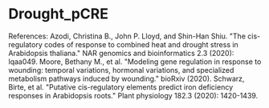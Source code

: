# Drought_pCRE


References:
Azodi, Christina B., John P. Lloyd, and Shin-Han Shiu. "The cis-regulatory codes of response to combined heat and drought stress in Arabidopsis thaliana." NAR genomics and bioinformatics 2.3 (2020): lqaa049.
Moore, Bethany M., et al. "Modeling gene regulation in response to wounding: temporal variations, hormonal variations, and specialized metabolism pathways induced by wounding." bioRxiv (2020).
Schwarz, Birte, et al. "Putative cis-regulatory elements predict iron deficiency responses in Arabidopsis roots." Plant physiology 182.3 (2020): 1420-1439.
